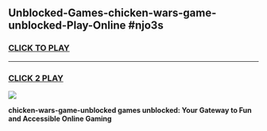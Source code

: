 
## Unblocked-Games-chicken-wars-game-unblocked-Play-Online #njo3s
<h3>
<a href="https://news.freeplayer.one?title=chicken-wars-game-unblocked&ref=3">CLICK TO PLAY</a></h3>
<hr>

<h3>
<a href="https://news.freeplayer.one?title=chicken-wars-game-unblocked&ref=3">CLICK 2 PLAY</a>
  
</h3>

<a href="https://news.freeplayer.one?title=chicken-wars-game-unblocked&ref=3"><img src="https://clearcache.store/games.png"></a>


**chicken-wars-game-unblocked games unblocked: Your Gateway to Fun and Accessible Online Gaming**
